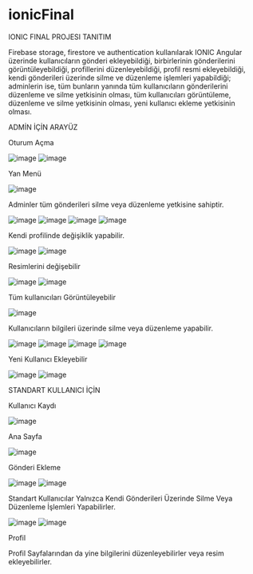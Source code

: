 # ionicFinal
IONIC FINAL PROJESI TANITIM

Firebase storage, firestore ve authentication kullanılarak IONIC Angular üzerinde kullanıcıların gönderi ekleyebildiği, birbirlerinin gönderilerini görüntüleyebildiği, profillerini düzenleyebildiği, profil resmi ekleyebildiği, kendi gönderileri üzerinde silme ve düzenleme işlemleri yapabildiği; adminlerin ise, tüm bunların yanında tüm kullanıcıların gönderilerini düzenleme ve silme yetkisinin olması, tüm kullanıcıları görüntüleme, düzenleme ve silme yetkisinin olması, yeni kullanıcı ekleme yetkisinin olması.


ADMİN İÇİN ARAYÜZ

Oturum Açma

![image](https://user-images.githubusercontent.com/105427467/211151212-8a96008a-8fc4-48f3-8fc4-95fa9742647f.png)
![image](https://user-images.githubusercontent.com/105427467/211151263-691616c8-6c10-4809-9146-1fec26dac5ce.png)

Yan Menü

![image](https://user-images.githubusercontent.com/105427467/211151276-6ab1e47d-902d-47ea-ba00-a8daea65fb3f.png)

Adminler tüm gönderileri silme veya düzenleme yetkisine sahiptir.

![image](https://user-images.githubusercontent.com/105427467/211151300-af197530-1d74-4f69-8471-1987e30f8223.png)
![image](https://user-images.githubusercontent.com/105427467/211151306-f1348e4b-fb16-4f3c-a2d3-697cd79fb21d.png)
![image](https://user-images.githubusercontent.com/105427467/211151321-48c9c2e3-f443-4764-b0c0-8ede3adecd40.png)
![image](https://user-images.githubusercontent.com/105427467/211151328-d1ea43df-5436-44b3-810b-95879a52d249.png)

Kendi profilinde değişiklik yapabilir.

![image](https://user-images.githubusercontent.com/105427467/211151338-71c930a0-9ae5-40c5-811c-af6b28dd751e.png)
![image](https://user-images.githubusercontent.com/105427467/211151386-ac008a75-fd4b-49b1-9c4d-9fe9def16b43.png)

Resimlerini değişebilir

![image](https://user-images.githubusercontent.com/105427467/211151368-eb2186af-cbc2-4005-aad3-4d11d6ed60b1.png)
![image](https://user-images.githubusercontent.com/105427467/211151373-6689b261-c1f3-4b89-9221-f60c6adf032d.png)

Tüm kullanıcıları Görüntüleyebilir

![image](https://user-images.githubusercontent.com/105427467/211151404-5ed8a98c-0b16-4db5-a23f-3b809d11efb3.png)

Kullanıcıların bilgileri üzerinde silme veya düzenleme yapabilir.

![image](https://user-images.githubusercontent.com/105427467/211151421-c61984b4-c420-4d51-bc0b-37601430d378.png)
![image](https://user-images.githubusercontent.com/105427467/211151442-af9cb0a3-8074-4639-969d-47022598186a.png)
![image](https://user-images.githubusercontent.com/105427467/211151464-524da60a-552a-4ebc-b5d7-13b47d56e212.png)
![image](https://user-images.githubusercontent.com/105427467/211151469-a48ac5bf-3744-4f5e-899b-9b2b11ed1bf7.png)

Yeni Kullanıcı Ekleyebilir

![image](https://user-images.githubusercontent.com/105427467/211151511-4e532430-a9e0-4fbd-92a1-11b339dfa0e5.png)
![image](https://user-images.githubusercontent.com/105427467/211151524-bec1a88e-47e5-446a-8503-94daa82d96b2.png)


STANDART KULLANICI İÇİN

Kullanıcı Kaydı

![image](https://user-images.githubusercontent.com/105427467/211151596-fff3fe46-3a36-443a-ba49-832e0802fb87.png)

Ana Sayfa

![image](https://user-images.githubusercontent.com/105427467/211151610-4c59656d-55e0-471a-98c8-fa046bf32ea4.png)

Gönderi Ekleme

![image](https://user-images.githubusercontent.com/105427467/211151666-08b3a2a2-f66d-45fe-8c9b-9cec879f98b8.png)
![image](https://user-images.githubusercontent.com/105427467/211151677-11296759-fed5-4a38-923f-244bf35c956e.png)

Standart Kullanıcılar Yalnızca Kendi Gönderileri Üzerinde Silme Veya Düzenleme İşlemleri Yapabilirler.

![image](https://user-images.githubusercontent.com/105427467/211151709-b3ff2e60-a220-41bc-88e6-036ec6e3f7fb.png)
![image](https://user-images.githubusercontent.com/105427467/211151721-e05b3c72-1a91-45ec-a560-2d2b1465ade9.png)

Profil

Profil Sayfalarından da yine bilgilerini düzenleyebilirler veya resim ekleyebilirler.






